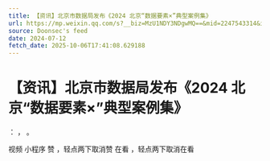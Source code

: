 ```yaml
---
title: 【资讯】北京市数据局发布《2024 北京“数据要素×”典型案例集》
url: https://mp.weixin.qq.com/s?__biz=MzU1NDY3NDgwMQ==&mid=2247543314&idx=3&sn=a56f38875311b99550bc32bf9d8edb75
source: Doonsec's feed
date: 2024-07-12
fetch_date: 2025-10-06T17:41:08.629188
---
```


# 【资讯】北京市数据局发布《2024 北京“数据要素×”典型案例集》

：
，
。

视频
小程序
赞
，轻点两下取消赞
在看
，轻点两下取消在看